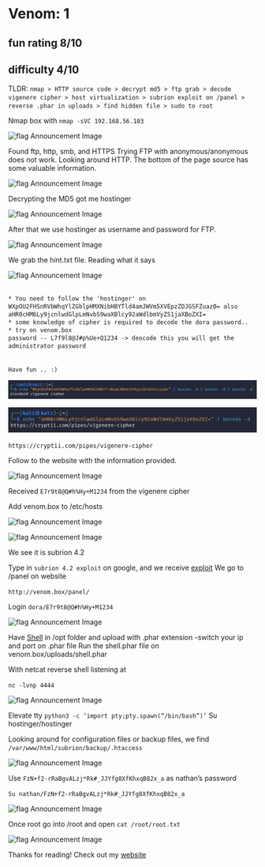 # Venom: 1

## fun rating 8/10
## difficulty 4/10

TLDR: `nmap > HTTP source code > decrypt md5 > ftp grab > decode vigenere cipher > host virtualization > subrion exploit on /panel > reverse .phar in uploads > find hidden file > sudo to root`

Nmap box with 
```nmap -sVC 192.168.56.103```

![flag Announcement Image](https://github.com/Infinit3i/CTF-Writeups-from-Infinit3i/blob/3c07c55f0a80e3161900aac2c021008082c394ed/Vulnhub/VENOM:%201/VENOM:%201%20Images/1.png)

Found ftp, http, smb, and HTTPS
Trying FTP with anonymous/anonymous does not work. Looking around HTTP.
The bottom of the page source has some valuable information.

![flag Announcement Image](https://github.com/Infinit3i/CTF-Writeups-from-Infinit3i/blob/3c07c55f0a80e3161900aac2c021008082c394ed/Vulnhub/VENOM:%201/VENOM:%201%20Images/2.png)

Decrypting the MD5 got me hostinger

![flag Announcement Image](https://github.com/Infinit3i/CTF-Writeups-from-Infinit3i/blob/3c07c55f0a80e3161900aac2c021008082c394ed/Vulnhub/VENOM:%201/VENOM:%201%20Images/3.png)

After that we use hostinger as username and password for FTP.

![flag Announcement Image](https://github.com/Infinit3i/CTF-Writeups-from-Infinit3i/blob/3c07c55f0a80e3161900aac2c021008082c394ed/Vulnhub/VENOM:%201/VENOM:%201%20Images/4.png)

We grab the hint.txt file. Reading what it says

![flag Announcement Image](https://github.com/Infinit3i/CTF-Writeups-from-Infinit3i/blob/3c07c55f0a80e3161900aac2c021008082c394ed/Vulnhub/VENOM:%201/VENOM:%201%20Images/5.png)

```T0D0 --

* You need to follow the 'hostinger' on WXpOU2FHSnRVbWhqYlZGblpHMXNibHBYTld4amJWVm5XVEpzZDJGSFZuaz0= also aHR0cHM6Ly9jcnlwdGlpLmNvbS9waXBlcy92aWdlbmVyZS1jaXBoZXI=
* some knowledge of cipher is required to decode the dora password..
* try on venom.box
password -- L7f9l8@J#p%Ue+Q1234 -> deocode this you will get the administrator password 


Have fun .. :)
```

![flag Announcement Image](https://github.com/Infinit3i/CTF-Writeups-from-Infinit3i/blob/3c07c55f0a80e3161900aac2c021008082c394ed/Vulnhub/VENOM:%201/VENOM:%201%20Images/6.png)

![flag Announcement Image](https://github.com/Infinit3i/CTF-Writeups-from-Infinit3i/blob/3c07c55f0a80e3161900aac2c021008082c394ed/Vulnhub/VENOM:%201/VENOM:%201%20Images/7.png)

```https://cryptii.com/pipes/vigenere-cipher```

Follow to the website with the information provided.

![flag Announcement Image](https://github.com/Infinit3i/CTF-Writeups-from-Infinit3i/blob/3c07c55f0a80e3161900aac2c021008082c394ed/Vulnhub/VENOM:%201/VENOM:%201%20Images/8.png)

Received `E7r9t8@Q#h%Hy+M1234` from the vigenere cipher

Add venom.box to /etc/hosts

![flag Announcement Image](https://github.com/Infinit3i/CTF-Writeups-from-Infinit3i/blob/3c07c55f0a80e3161900aac2c021008082c394ed/Vulnhub/VENOM:%201/VENOM:%201%20Images/9.png)

![flag Announcement Image](https://github.com/Infinit3i/CTF-Writeups-from-Infinit3i/blob/3c07c55f0a80e3161900aac2c021008082c394ed/Vulnhub/VENOM:%201/VENOM:%201%20Images/10.png)

We see it is subrion 4.2

Type in `subrion 4.2 exploit` on google, and we receive [exploit](https://www.exploit-db.com/exploits/49876)
We go to /panel on website

`http://venom.box/panel/`

Login `dora/E7r9t8@Q#h%Hy+M1234`

![flag Announcement Image](https://github.com/Infinit3i/CTF-Writeups-from-Infinit3i/blob/3c07c55f0a80e3161900aac2c021008082c394ed/Vulnhub/VENOM:%201/VENOM:%201%20Images/11.png)

Have  [Shell](https://raw.githubusercontent.com/pentestmonkey/php-reverse-shell/master/php-reverse-shell.php) in /opt folder and upload with .phar extension
-switch your ip and port on .phar file
Run the shell.phar file on venom.box/uploads/shell.phar

With netcat reverse shell listening at 

`nc -lvnp 4444`

![flag Announcement Image](https://github.com/Infinit3i/CTF-Writeups-from-Infinit3i/blob/3c07c55f0a80e3161900aac2c021008082c394ed/Vulnhub/VENOM:%201/VENOM:%201%20Images/12.png)

Elevate tty
`python3 -c ‘import pty;pty.spawn(“/bin/bash”)’`
Su hostinger/hostinger

Looking around for configuration files or backup files, we find `/var/www/html/subrion/backup/.htaccess`

![flag Announcement Image](https://github.com/Infinit3i/CTF-Writeups-from-Infinit3i/blob/3c07c55f0a80e3161900aac2c021008082c394ed/Vulnhub/VENOM:%201/VENOM:%201%20Images/13.png)

Use `FzN+f2-rRaBgvALzj*Rk#_JJYfg8XfKhxqB82x_a` as nathan’s password

`Su nathan/FzN+f2-rRaBgvALzj*Rk#_JJYfg8XfKhxqB82x_a`

![flag Announcement Image](https://github.com/Infinit3i/CTF-Writeups-from-Infinit3i/blob/3c07c55f0a80e3161900aac2c021008082c394ed/Vulnhub/VENOM:%201/VENOM:%201%20Images/14.png)

Once root go into /root and open `cat /root/root.txt`

![flag Announcement Image](https://github.com/Infinit3i/CTF-Writeups-from-Infinit3i/blob/3c07c55f0a80e3161900aac2c021008082c394ed/Vulnhub/VENOM:%201/VENOM:%201%20Images/15.png)

Thanks for reading!
Check out my [website](https://www.matthewiver.com)
